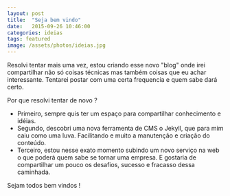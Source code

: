 ```yaml
---
layout: post
title:  "Seja bem vindo"
date:   2015-09-26 10:46:00
categories: ideias
tags: featured
image: /assets/photos/ideias.jpg
---
```

Resolvi tentar mais uma vez, estou criando esse novo "blog" onde irei compartilhar não só coisas técnicas mas também coisas que eu achar interessante. Tentarei postar com uma certa frequencia e quem sabe dará certo.

Por que resolvi tentar de novo ? 

- Primeiro, sempre quis ter um espaço para compartilhar conhecimento e idéias. 
- Segundo, descobri uma nova ferramenta de CMS o Jekyll, que para mim caiu como uma luva. Facilitando e muito a manutenção e criação do conteúdo.
- Terceiro, estou nesse exato momento subindo um novo serviço na web o que poderá quem sabe se tornar uma empresa. E gostaria de compartilhar um pouco os desafios, sucesso e fracasso dessa caminhada.

Sejam todos bem vindos !
